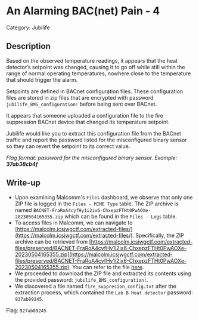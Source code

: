 # An Alarming BAC(net) Pain - 4
Category: Jubilife

## Description
Based on the observed temperature readings, it appears that the heat detector’s setpoint was changed, causing it to go off while still within the range of normal operating temperatures, nowhere close to the temperature that should trigger the alarm.

Setpoints are defined in BACnet configuration files. These configuration files are stored in zip files that are encrypted with password `jubilife_BMS_configuration!` before being sent over BACnet.

It appears that someone uploaded a configuration file to the fire suppression BACnet device that changed its temperature setpoint.

Jubilife would like you to extract this configuration file from the BACnet traffic and report the password listed for the misconfigured binary sensor so they can revert the setpoint to its correct value.

*Flag format: password for the misconfigured binary sensor. Example: **37ab38cb4f***

## Write-up
- Upon examining Malcomm's `Files` dashboard, we observe that only one ZIP file is logged in the `Files - MIME Type` table. The ZIP archive is named `BACNET-FraRoA4cyfHy1i2ix6-ChxepzFTHt0PwAOXe-20230504165355.zip` which can be found in the `Files - Logs` table.
- To access files in Malcomm, we can navigate to [https://malcolm.icsjwgctf.com/extracted-files/](https://malcolm.icsjwgctf.com/extracted-files/). Specifically, the ZIP archive can be retrieved from [https://malcolm.icsjwgctf.com/extracted-files/preserved/BACNET-FraRoA4cyfHy1i2ix6-ChxepzFTHt0PwAOXe-20230504165355.zip](https://malcolm.icsjwgctf.com/extracted-files/preserved/BACNET-FraRoA4cyfHy1i2ix6-ChxepzFTHt0PwAOXe-20230504165355.zip). You can refer to the file [here](solution/BACNET-FraRoA4cyfHy1i2ix6-ChxepzFTHt0PwAOXe-20230504165355.zip).
- We proceeded to download the ZIP file and extracted its contents using the provided password: `jubilife_BMS_configuration!`.
- We discovered a file named `fire_suppresion_config.txt` after the extraction process, which contained the `Lab B Heat detector` password: `927ab89245`.

Flag: `927ab89245`
